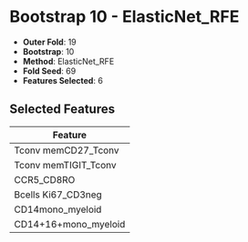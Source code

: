 # Bootstrap 10 - ElasticNet_RFE

- **Outer Fold**: 19
- **Bootstrap**: 10
- **Method**: ElasticNet_RFE
- **Fold Seed**: 69
- **Features Selected**: 6

## Selected Features

| Feature |
|---------|
| Tconv memCD27_Tconv |
| Tconv memTIGIT_Tconv |
| CCR5_CD8RO |
| Bcells Ki67_CD3neg |
| CD14mono_myeloid |
| CD14+16+mono_myeloid |
